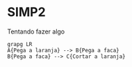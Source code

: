 # SIMP2

Tentando fazer algo

```mermaid
grapg LR
A{Pega a laranja} --> B{Pega a faca}
B{Pega a faca} --> C{Cortar a laranja}

